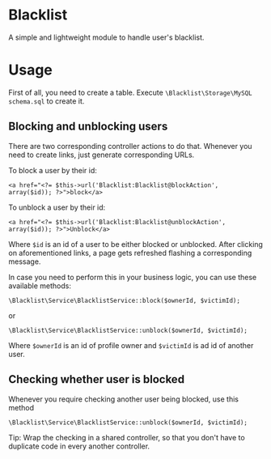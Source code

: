# Blacklist

A simple and lightweight module to handle user's blacklist.

# Usage

First of all, you need to create a table. Execute `\Blacklist\Storage\MySQL schema.sql` to create it.

## Blocking and unblocking users

There are two corresponding controller actions to do that. Whenever you need to create links, just generate corresponding URLs.

To block a user by their id:

`<a href="<?= $this->url('Blacklist:Blacklist@blockAction', array($id)); ?>">block</a>`

To unblock a user by their id:

`<a href="<?= $this->url('Blacklist:Blacklist@unblockAction', array($id)); ?>">Unblock</a>`

Where `$id` is an id of a user to be either blocked or unblocked. After clicking on aforementioned links, a page gets refreshed flashing a corresponding message.

In case you need to perform this in your business logic, you can use these available methods:

`\Blacklist\Service\BlacklistService::block($ownerId, $victimId);`

or 

`\Blacklist\Service\BlacklistService::unblock($ownerId, $victimId);`

Where `$ownerId` is an id of profile owner and `$victimId` is ad id of another user.


## Checking whether user is blocked

Whenever you require checking another user being blocked, use this method

`\Blacklist\Service\BlacklistService::unblock($ownerId, $victimId);`

Tip: Wrap the checking in a shared controller, so that you don't have to duplicate code in every another controller.
